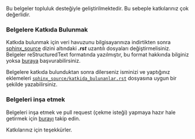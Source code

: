 Bu belgeler topluluk desteğiyle geliştirilmektedir. Bu sebeple katkılarınız çok değerlidir.

### Belgelere Katkıda Bulunmak

Katkıda bulunmak için veri havuzunu bilgisayarınıza indirtikten sonra [sphinx_source](sphinx_source) dizini altındaki ***.rst*** uzantılı dosyaları değiştirmelisiniz. Belgeler reStructuredText formatında yazılmıştır, bu format hakkında bilginiz yoksa [buraya](https://www.sphinx-doc.org/en/master/usage/restructuredtext/index.html) başvurabilirsiniz.

Belgelere katkıda bulunduktan sonra dilerseniz isminizi ve yaptığınız eklemeleri [``sphinx_source/katkida_bulunanlar.rst``](https://github.com/yazbel/python-istihza/blob/master/sphinx_source/katkida_bulunanlar.rst) dosyasına uygun bir şekilde yazabilirsiniz.

### Belgeleri inşa etmek

Belgeleri inşa etmek ve pull request (çekme isteği) yapmaya hazır hale getirmek için [burayı](https://github.com/yazbel/python-istihza#belgeleri-in%C5%9Fa-etme) takip edin.


Katkılarınız için teşekkürler. 
